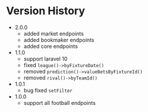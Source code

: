 # Version History

- 2.0.0
  - added market endpoints
  - added bookmaker endpoints
  - added core endpoints
- 1.1.0
  - support laravel 10
  - fixed `league()->byFixtureDate()`
  - removed `prediction()->valueBetsByFixtureId()`
  - removed `rival()->byTeamId()`
- 1.0.1
  - bug fixed `setFilter`
- 1.0.0
  - support all football endpoints
